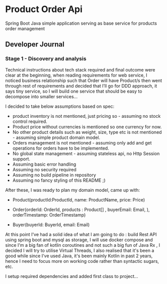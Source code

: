 # Product Order Api
Spring Boot Java simple application serving as base service for products order management

## Developer Journal
### Stage 1 - Discovery and analysis  
Technical instructions about tech stack required and final outcome were clear at the beginning, 
when reading requirements for web service,  I noticed business relationship such that Order will have Product/s 
then went through rest of requirements and decided that I’ll go for DDD approach, it says tiny service, so 
I will build one service that should be easy to decompose into smaller services... 

I decided to take below assumptions based on spec:
- product inventory is not mentioned, just pricing so - assuming no stock control required.
- Product price without currencies  is mentioned so one currency for now.
- No other product details such as weight, size, type etc is not mentioned - assuming simple product domain model.
- Orders management is not mentioned - assuming only add and get operations for orders have to be implemented.
- No global state management - assuming stateless api, no Http Session support.
- Assuming basic error handling 
- Assuming no security required
- Assuming no build pipeline in repository
- Assuming no fancy styling of this README ;)  

After these, I was ready to plan my domain model, came up with:

- Product(productId:ProductId, name: ProductName, price: Price)

- Order(orderId: OrderId, products : Product[] , buyerEmail: Email, ), orderTimestamp: OrderTimestamp)

- Buyer(buyerId: BuyerId, email: Email)

At this point I've had a solid idea of what I am going to do : 
build Rest API using spring boot and mysql as storage, I will use docker compose and since I'm a big fan of kotlin coroutines 
and not such a big fun of Java Rx , I decided I will try to utilise Virtual Threads,
I also realised that it's been a good while since
I've used Java, it's been mainly Kotlin in past 2 years, 
hence I need to focus more on working code rather than syntactic sugars, etc.

I setup required dependencies and added first class to project... 













